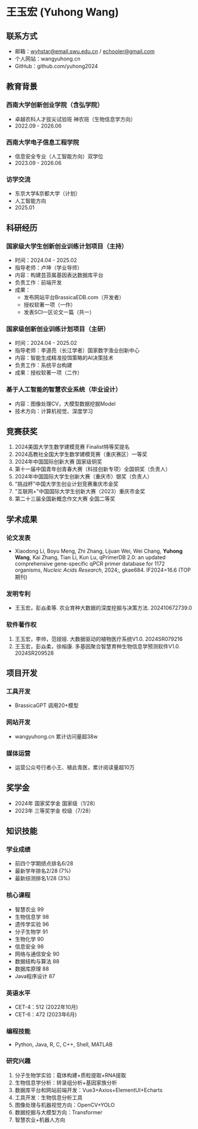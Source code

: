 # 王玉宏 (Yuhong Wang)

## 联系方式
- 邮箱：wyhstar@email.swu.edu.cn / echooler@gmail.com
- 个人网站：wangyuhong.cn
- GitHub：github.com/yuhong2024

## 教育背景
### 西南大学创新创业学院（含弘学院）
- 卓越农科人才拔尖试验班 神农班（生物信息学方向）
- 2022.09 - 2026.06

### 西南大学电子信息工程学院
- 信息安全专业（人工智能方向）双学位
- 2023.09 - 2026.06

### 访学交流
- 东京大学&京都大学（计划）
- 人工智能方向
- 2025.01

## 科研经历

### 国家级大学生创新创业训练计划项目（主持）
- 时间：2024.04 - 2025.02
- 指导老师：卢坤（学业导师）
- 内容：构建芸苔属基因表达数据库平台
- 负责工作：前端开发
- 成果：
  - 发布网站平台BrassicaEDB.com（开发者）
  - 授权软著一项（一作）
  - 发表SCI一区论文一篇（共一）

### 国家级创新创业训练计划项目（主研）
- 时间：2024.04 - 2025.02
- 指导老师：李道亮（长江学者）国家数字渔业创新中心
- 内容：智能生成精准投饵策略的AI决策技术
- 负责工作：系统平台构建
- 成果：授权软著一项（二作）

### 基于人工智能的智慧农业系统（毕业设计）
- 内容：图像处理CV，大模型数据挖掘Model
- 技术方向：计算机视觉、深度学习

## 竞赛获奖
1. 2024美国大学生数学建模竞赛 Finalist特等奖提名
2. 2024高教社全国大学生数学建模竞赛（重庆赛区）一等奖
3. 2024年中国国际创新大赛 国家级铜奖
4. 第十一届中国青年创青春大赛（科技创新专项）全国铜奖（负责人）
5. 2024年中国国际大学生创新大赛（重庆市）银奖（负责人）
6. "挑战杯"中国大学生创业计划竞赛重庆市金奖
7. "互联网+"中国国际大学生创新大赛（2023）重庆市金奖
8. 第二十三届全国新概念作文大赛 全国二等奖

## 学术成果
### 论文发表
- Xiaodong Li, Boyu Meng, Zhi Zhang, Lijuan Wei, Wei Chang, **Yuhong Wang**, Kai Zhang, Tian Li, Kun Lu, qPrimerDB 2.0: an updated comprehensive gene-specific qPCR primer database for 1172 organisms, *Nucleic Acids Research*, 2024;, gkae684. IF2024=16.6 (TOP期刊)

### 发明专利
- 王玉宏，彭焱柔等. 农业育种大数据的深度挖掘与决策方法. 202410672739.0

### 软件著作权
1. 王玉宏，李帅，范娅娅. 大数据驱动的植物医疗系统V1.0. 2024SR079216
2. 王玉宏，彭焱柔，徐榕康. 多基因聚合智慧育种生物信息学预测软件V1.0. 2024SR209528

## 项目开发
### 工具开发
- BrassicaGPT 调用20+模型

### 网站开发
- wangyuhong.cn 累计访问量超38w

### 媒体运营
- 运营公众号行者小王、植此青医，累计阅读量超10万

## 奖学金
- 2024年 国家奖学金 国家级（1/28）
- 2023年 三等奖学金 校级（7/28）

## 知识技能
### 学业成绩
- 前四个学期绩点排名6/28
- 最新学年排名2/28 (7%)
- 最新综测排名1/28 (3%)

### 核心课程
- 智慧农业 99
- 生物信息学 98
- 遗传学实验 96
- 分子生物学 91
- 生物化学 90
- 信息安全 98
- 网络与通信安全 90
- 数据结构与算法 88
- 数据库原理 88
- Java程序设计 87

### 英语水平
- CET-4：512 (2022年10月)
- CET-6：472 (2023年6月)

### 编程技能
- Python, Java, R, C, C++, Shell, MATLAB

### 研究兴趣
1. 分子生物学实验：载体构建+质粒提取+RNA提取
2. 生物信息学分析：转录组分析+基因家族分析
3. 数据库平台和网站前端开发：Vue3+Axios+ElementUI+Echarts
4. 工具开发：生物信息分析工具
5. 图像处理与机器视觉方向：OpenCV+YOLO
6. 数据挖掘与大模型方向：Transformer
7. 智慧农业+机器人方向 